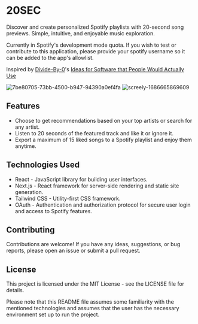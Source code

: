 # 20SEC

Discover and create personalized Spotify playlists with 20-second song previews. Simple, intuitive, and enjoyable music exploration.

Currently in Spotify's development mode quota. If you wish to test or contribute to this application, please provide your spotify username so it can be added to the app's allowlist.

Inspired by [Divide-By-0](https://github.com/Divide-By-0/)'s [Ideas for Software that People Would Actually Use](https://github.com/Divide-By-0/ideas-for-projects-people-would-use) 

![7be80705-73bb-4500-b947-94390a0ef4fa](https://github.com/lucasferrazlima/20SEC/assets/98855058/c60459e7-294d-4869-968b-f17e9eb67fb6)
![screely-1686665869609](https://github.com/lucasferrazlima/20SEC/assets/98855058/06cccd41-2623-4253-b7ef-aa981ecae810)

## Features

- Choose to get recommendations based on your top artists or search for any artist.
- Listen to 20 seconds of the featured track and like it or ignore it.
- Export a maximum of 15 liked songs to a Spotify playlist and enjoy them anytime.

## Technologies Used

- React - JavaScript library for building user interfaces.
- Next.js - React framework for server-side rendering and static site generation.
- Tailwind CSS - Utility-first CSS framework.
- OAuth - Authentication and authorization protocol for secure user login and access to Spotify features.

## Contributing

Contributions are welcome! If you have any ideas, suggestions, or bug reports, please open an issue or submit a pull request.

## License

This project is licensed under the MIT License - see the LICENSE file for details.

Please note that this README file assumes some familiarity with the mentioned technologies and assumes that the user has the necessary environment set up to run the project.
